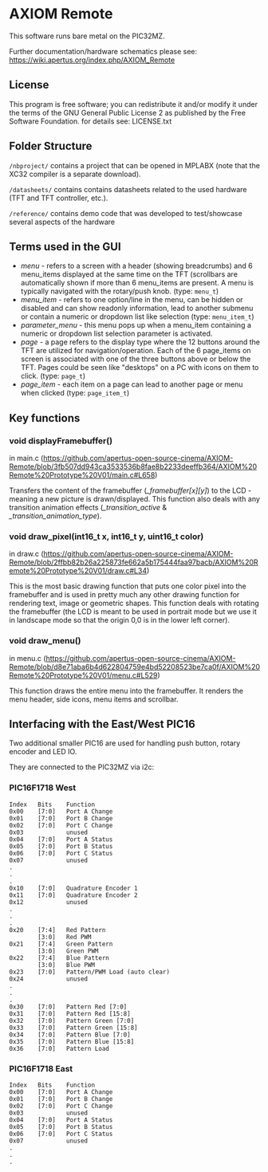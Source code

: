 # AXIOM Remote
This software runs bare metal on the PIC32MZ. 

Further documentation/hardware schematics please see:
https://wiki.apertus.org/index.php/AXIOM_Remote
 
## License
This program is free software; you can redistribute it and/or modify
it under the terms of the GNU General Public License 2 as published 
by the Free Software Foundation.
for details see: LICENSE.txt

## Folder Structure
```/nbproject/``` contains a project that can be opened in MPLABX (note that the XC32 compiler is a separate download).

```/datasheets/``` contains contains datasheets related to the used hardware (TFT and TFT controller, etc.).

```/reference/``` contains demo code that was developed to test/showcase several aspects of the hardware

## Terms used in the GUI
* *menu* - refers to a screen with a header (showing breadcrumbs) and 6 menu_items displayed at the same time on the TFT (scrollbars are automatically shown if more than 6 menu_items are present. A menu is typically navigated with the rotary/push knob.  (type: ```menu_t```)
* *menu_item* - refers to one option/line in the menu, can be hidden or disabled and can show readonly information, lead to another submenu or contain a numeric or dropdown list like selection (type: ```menu_item_t```)
* *parameter_menu* - this menu pops up when a menu_item containing a numeric or dropdown list selection parameter is activated.
* *page* -  a page refers to the display type where the 12 buttons around the TFT are utilized for navigation/operation. Each of the 6 page_items on screen is associated with one of the three buttons above or below the TFT. Pages could be seen like "desktops" on a PC with icons on them to click. (type: ```page_t```)
* *page_item* - each item on a page can lead to another page or menu when clicked (type: ```page_item_t```)

## Key functions

### void displayFramebuffer()
in main.c (https://github.com/apertus-open-source-cinema/AXIOM-Remote/blob/3fb507dd943ca3533536b8fae8b2233deeffb364/AXIOM%20Remote%20Prototype%20V01/main.c#L658)

Transfers the content of the framebuffer (*_framebuffer[x][y]*) to the LCD - meaning a new picture is drawn/displayed.
This function also deals with any transition animation effects (*_transition_active* & *_transition_animation_type*).

### void draw_pixel(int16_t x, int16_t y, uint16_t color)
in draw.c (https://github.com/apertus-open-source-cinema/AXIOM-Remote/blob/2ffbb82b26a225873fe662a5b175444faa97bacb/AXIOM%20Remote%20Prototype%20V01/draw.c#L34)

This is the most basic drawing function that puts one color pixel into the framebuffer and is used in pretty much any other drawing function for rendering text, image or geometric shapes. This function deals with rotating the framebuffer (the LCD is meant to be used in portrait mode but we use it in landscape mode so that the origin 0,0 is in the lower left corner).

### void draw_menu()
in menu.c (https://github.com/apertus-open-source-cinema/AXIOM-Remote/blob/d8e71aba6b4d622804759e4bd52208523be7ca0f/AXIOM%20Remote%20Prototype%20V01/menu.c#L529)

This function draws the entire menu into the framebuffer. It renders the menu header, side icons, menu items and scrollbar.

## Interfacing with the East/West PIC16
Two additional smaller PIC16 are used for handling push button, rotary encoder and LED IO.

They are connected to the PIC32MZ via i2c:
### PIC16F1718 West
    Index   Bits    Function
    0x00    [7:0]   Port A Change
    0x01    [7:0]   Port B Change
    0x02    [7:0]   Port C Change
    0x03            unused
    0x04    [7:0]   Port A Status
    0x05    [7:0]   Port B Status
    0x06    [7:0]   Port C Status
    0x07            unused
    .
    .
    .
    0x10    [7:0]   Quadrature Encoder 1
    0x11    [7:0]   Quadrature Encoder 2
    0x12            unused
    .
    .
    .
    0x20    [7:4]   Red Pattern
            [3:0]   Red PWM
    0x21    [7:4]   Green Pattern
            [3:0]   Green PWM
    0x22    [7:4]   Blue Pattern
            [3:0]   Blue PWM
    0x23    [7:0]   Pattern/PWM Load (auto clear)
    0x24            unused
    .
    .
    .
    0x30    [7:0]   Pattern Red [7:0]
    0x31    [7:0]   Pattern Red [15:8]
    0x32    [7:0]   Pattern Green [7:0]
    0x33    [7:0]   Pattern Green [15:8]
    0x34    [7:0]   Pattern Blue [7:0]
    0x35    [7:0]   Pattern Blue [15:8]
    0x36    [7:0]   Pattern Load

### PIC16F1718 East
    Index   Bits    Function
    0x00    [7:0]   Port A Change
    0x01    [7:0]   Port B Change
    0x02    [7:0]   Port C Change
    0x03            unused
    0x04    [7:0]   Port A Status
    0x05    [7:0]   Port B Status
    0x06    [7:0]   Port C Status
    0x07            unused
    .
    .
    .
